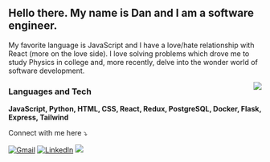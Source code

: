 ## Hello there. My name is Dan and I am a software engineer. 

My favorite language is JavaScript and I have a love/hate relationship with React (more on the love side). I love solving problems which drove me to study Physics in college and, more recently, delve into the wonder world of software development. 

<a href="https://github.com/anuraghazra/github-readme-stats">
  <img align="right" src="https://github-readme-stats.vercel.app/api?username=dupchurch93&hide=contribs&show_icons=true&theme=cobalt" />
</a>

### Languages and Tech
**JavaScript, Python, HTML, CSS, React, Redux, PostgreSQL, Docker, Flask, Express, Tailwind**

Connect with me here ⤵️


[![Gmail](https://img.shields.io/badge/-gmail-%23D14836?style=for-the-badge&logo=Gmail&logoColor=white)](mailto:danielupchurch93@gmail.com)
[![LinkedIn](https://img.shields.io/badge/LinkedIn-0077B5?style=for-the-badge&logo=linkedin&logoColor=white)](https://www.linkedin.com/in/daniel-upchurch-058899205/)
<a href="https://dupchurch93.github.io/" target="_blank">
<img src="https://img.shields.io/badge/My_Portfolio-FF5722?style=for-the-badge&logo=rss&logoColor=white" />
</a>
